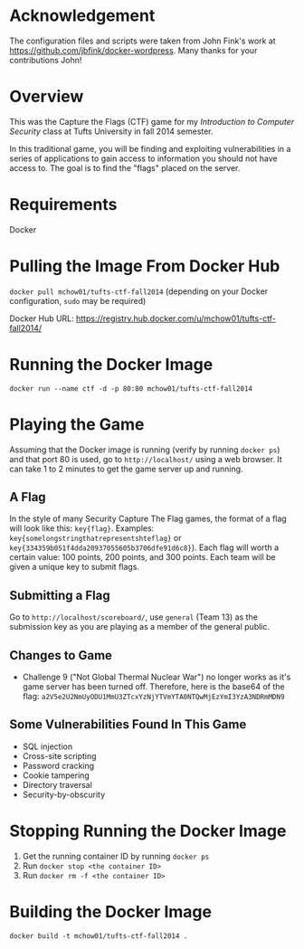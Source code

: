 # Acknowledgement
The configuration files and scripts were taken from John Fink's work at https://github.com/jbfink/docker-wordpress. Many thanks for your contributions John!

# Overview
This was the Capture the Flags (CTF) game for my _Introduction to Computer Security_ class at Tufts University in fall 2014 semester.

In this traditional game, you will be finding and exploiting vulnerabilities in a series of applications to gain access to information you should not have access to. The goal is to find the "flags" placed on the server.

# Requirements
Docker

# Pulling the Image From Docker Hub
`docker pull mchow01/tufts-ctf-fall2014` (depending on your Docker configuration, `sudo` may be required)

Docker Hub URL: https://registry.hub.docker.com/u/mchow01/tufts-ctf-fall2014/

# Running the Docker Image
`docker run --name ctf -d -p 80:80 mchow01/tufts-ctf-fall2014`

# Playing the Game
Assuming that the Docker image is running (verify by running `docker ps`) and that port 80 is used, go to `http://localhost/` using a web browser.  It can take 1 to 2 minutes to get the game server up and running.

## A Flag
In the style of many Security Capture The Flag games, the format of a flag will look like this: `key{flag}`. Examples: `key{somelongstringthatrepresentshteflag}` or `key{334359b051f4dda20937055605b3706dfe91d6c8}`). Each flag will worth a certain value: 100 points, 200 points, and 300 points. Each team will be given a unique key to submit flags.

## Submitting a Flag
Go to `http://localhost/scoreboard/`, use `general` (Team 13) as the submission key as you are playing as a member of the general public.

## Changes to Game
* Challenge 9 ("Not Global Thermal Nuclear War") no longer works as it's game server has been turned off.  Therefore, here is the base64 of the flag: `a2V5e2U2NmUyODU1MmU3ZTcxYzNjYTVmYTA0NTQwMjEzYmI3YzA3NDRmMDN9`

## Some Vulnerabilities Found In This Game
* SQL injection
* Cross-site scripting
* Password cracking
* Cookie tampering
* Directory traversal
* Security-by-obscurity

# Stopping Running the Docker Image
1. Get the running container ID by running `docker ps`
2. Run `docker stop <the container ID>`
3. Run `docker rm -f <the container ID>`

# Building the Docker Image
`docker build -t mchow01/tufts-ctf-fall2014 .`
